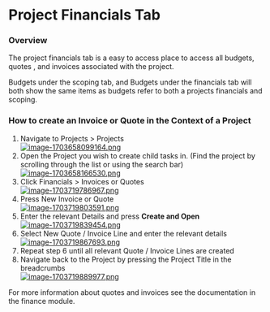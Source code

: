 # Project Financials Tab

### Overview

The project financials tab is a easy to access place to access all budgets, quotes , and invoices associated with the project.

Budgets under the scoping tab, and Budgets under the financials tab will both show the same items as budgets refer to both a projects financials and scoping.

### How to create an Invoice or Quote in the Context of a Project

1. Navigate to Projects &gt; Projects  
    [![image-1703658099164.png](https://docs.rapidplatform.com/uploads/images/gallery/2023-12/scaled-1680-/785HKSfdzdkeWW0U-image-1703658099164.png)](https://docs.rapidplatform.com/uploads/images/gallery/2023-12/785HKSfdzdkeWW0U-image-1703658099164.png)
2. Open the Project you wish to create child tasks in. (Find the project by scrolling through the list or using the search bar)  
    [![image-1703658166530.png](https://docs.rapidplatform.com/uploads/images/gallery/2023-12/scaled-1680-/Hyhb1L0DLBO2moEm-image-1703658166530.png)](https://docs.rapidplatform.com/uploads/images/gallery/2023-12/Hyhb1L0DLBO2moEm-image-1703658166530.png)
3. Click Financials &gt; Invoices or Quotes  
    [![image-1703719786967.png](https://docs.rapidplatform.com/uploads/images/gallery/2023-12/scaled-1680-/ogdKimZ34lKD2SIJ-image-1703719786967.png)](https://docs.rapidplatform.com/uploads/images/gallery/2023-12/ogdKimZ34lKD2SIJ-image-1703719786967.png)
4. Press New Invoice or Quote  
    [![image-1703719803591.png](https://docs.rapidplatform.com/uploads/images/gallery/2023-12/scaled-1680-/8mHiGdQ6ayTiA1QC-image-1703719803591.png)](https://docs.rapidplatform.com/uploads/images/gallery/2023-12/8mHiGdQ6ayTiA1QC-image-1703719803591.png)
5. Enter the relevant Details and press **Create and Open**  
    [![image-1703719839454.png](https://docs.rapidplatform.com/uploads/images/gallery/2023-12/scaled-1680-/IounicMjGUByapQA-image-1703719839454.png)](https://docs.rapidplatform.com/uploads/images/gallery/2023-12/IounicMjGUByapQA-image-1703719839454.png)
6. Select New Quote / Invoice Line and enter the relevant details  
    [![image-1703719867693.png](https://docs.rapidplatform.com/uploads/images/gallery/2023-12/scaled-1680-/FQiCsX9b7ZMfizkB-image-1703719867693.png)](https://docs.rapidplatform.com/uploads/images/gallery/2023-12/FQiCsX9b7ZMfizkB-image-1703719867693.png)
7. Repeat step 6 until all relevant Quote / Invoice Lines are created
8. Navigate back to the Project by pressing the Project Title in the breadcrumbs  
    [![image-1703719889977.png](https://docs.rapidplatform.com/uploads/images/gallery/2023-12/scaled-1680-/UBF7aBLVcpeiSvoC-image-1703719889977.png)](https://docs.rapidplatform.com/uploads/images/gallery/2023-12/UBF7aBLVcpeiSvoC-image-1703719889977.png)

For more information about quotes and invoices see the documentation in the finance module.